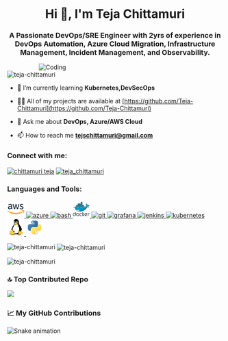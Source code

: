 <h1 align="center">Hi 👋, I'm Teja Chittamuri</h1>
<h3 align="center">A Passionate DevOps/SRE Engineer with 2yrs of experience in DevOps Automation, Azure Cloud Migration, Infrastructure Management, Incident Management, and Observability.</h3>

<img align="right" alt="Coding" width="430" src="https://cdn.dribbble.com/users/926537/screenshots/4502902/dev-ops-gif-dr.gif">
<p align="left"> <img src="https://komarev.com/ghpvc/?username=teja-chittamuri&label=Profile%20views&color=0e75b6&style=flat" alt="teja-chittamuri" /> </p>

- 🌱 I’m currently learning **Kubernetes,DevSecOps**

- 👨‍💻 All of my projects are available at [https://github.com/Teja-Chittamuri](https://github.com/Teja-Chittamuri)

- 💬 Ask me about **DevOps, Azure/AWS Cloud**

- 📫 How to reach me **tejschittamuri@gmail.com**

<h3 align="left">Connect with me:</h3>
<p align="left">
<a href="https://linkedin.com/in/chittamuri-teja" target="blank"><img align="center" src="https://raw.githubusercontent.com/rahuldkjain/github-profile-readme-generator/master/src/images/icons/Social/linked-in-alt.svg" alt="chittamuri teja" height="30" width="40" /></a>
<a href="https://instagram.com/teja_chittamuri" target="blank"><img align="center" src="https://raw.githubusercontent.com/rahuldkjain/github-profile-readme-generator/master/src/images/icons/Social/instagram.svg" alt="teja_chittamuri" height="30" width="40" /></a>
</p>

<h3 align="left">Languages and Tools:</h3>
<p align="left"> <a href="https://aws.amazon.com" target="_blank" rel="noreferrer"> <img src="https://raw.githubusercontent.com/devicons/devicon/master/icons/amazonwebservices/amazonwebservices-original-wordmark.svg" alt="aws" width="40" height="40"/> </a> <a href="https://azure.microsoft.com/en-in/" target="_blank" rel="noreferrer"> <img src="https://www.vectorlogo.zone/logos/microsoft_azure/microsoft_azure-icon.svg" alt="azure" width="40" height="40"/> </a> <a href="https://www.gnu.org/software/bash/" target="_blank" rel="noreferrer"> <img src="https://www.vectorlogo.zone/logos/gnu_bash/gnu_bash-icon.svg" alt="bash" width="40" height="40"/> </a> <a href="https://www.docker.com/" target="_blank" rel="noreferrer"> <img src="https://raw.githubusercontent.com/devicons/devicon/master/icons/docker/docker-original-wordmark.svg" alt="docker" width="40" height="40"/> </a> <a href="https://git-scm.com/" target="_blank" rel="noreferrer"> <img src="https://www.vectorlogo.zone/logos/git-scm/git-scm-icon.svg" alt="git" width="40" height="40"/> </a> <a href="https://grafana.com" target="_blank" rel="noreferrer"> <img src="https://www.vectorlogo.zone/logos/grafana/grafana-icon.svg" alt="grafana" width="40" height="40"/> </a> <a href="https://www.jenkins.io" target="_blank" rel="noreferrer"> <img src="https://www.vectorlogo.zone/logos/jenkins/jenkins-icon.svg" alt="jenkins" width="40" height="40"/> </a> <a href="https://kubernetes.io" target="_blank" rel="noreferrer"> <img src="https://www.vectorlogo.zone/logos/kubernetes/kubernetes-icon.svg" alt="kubernetes" width="40" height="40"/> </a> <a href="https://www.linux.org/" target="_blank" rel="noreferrer"> <img src="https://raw.githubusercontent.com/devicons/devicon/master/icons/linux/linux-original.svg" alt="linux" width="40" height="40"/> </a> <a href="https://www.python.org" target="_blank" rel="noreferrer"> <img src="https://raw.githubusercontent.com/devicons/devicon/master/icons/python/python-original.svg" alt="python" width="40" height="40"/> </a> </p>

<p><img align="left" src="https://github-readme-stats.vercel.app/api/top-langs?username=teja-chittamuri&show_icons=true&locale=en&layout=compact" alt="teja-chittamuri" /></p>

<p>&nbsp;<img align="center" src="https://github-readme-stats.vercel.app/api?username=teja-chittamuri&show_icons=true&locale=en" alt="teja-chittamuri" /></p>

<p><img align="center" src="https://github-readme-streak-stats.herokuapp.com/?user=teja-chittamuri&" alt="teja-chittamuri" /></p>

### 🔝 Top Contributed Repo
![](https://github-contributor-stats.vercel.app/api?username=Teja-Chittamuri&limit=5&theme=flat&combine_all_yearly_contributions=true)


### 📈 My GitHub Contributions
![Snake animation](https://github.com/Teja-Chittamuri/Teja-Chittamuri/blob/output/github-contribution-grid-snake.svg)
